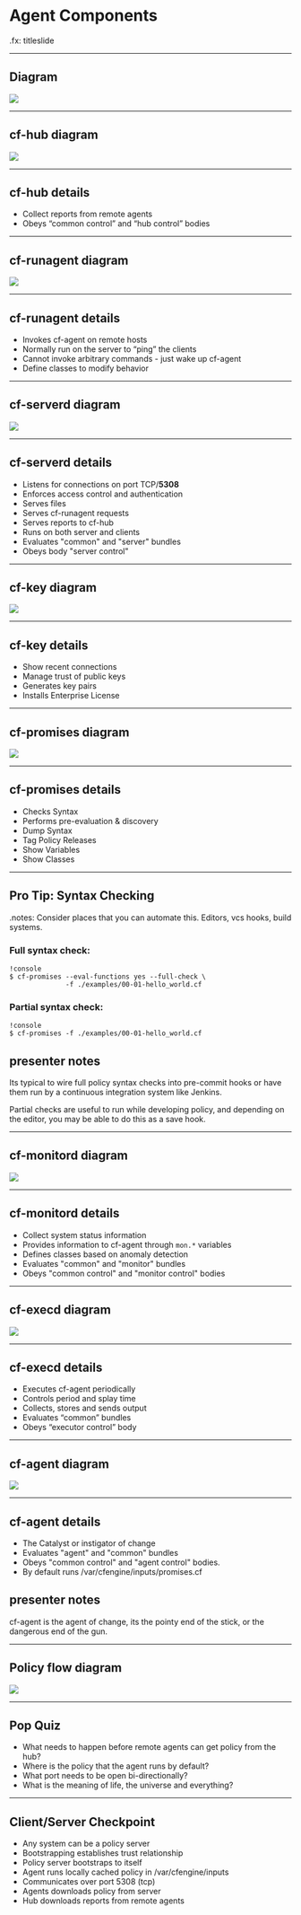# Agent Components

.fx: titleslide

---
## Diagram
<img src="../images/cfengine_agent_components_diagram.png">

---
## cf-hub diagram
<img src="../images/cfengine_agent_components_diagram_cf-hub.png">

---
## cf-hub details
- Collect reports from remote agents
- Obeys “common control” and “hub control” bodies

---
## cf-runagent diagram
<img src="../images/cfengine_agent_components_diagram_cf-runagent.png">

---
## cf-runagent details
- Invokes cf-agent on remote hosts
- Normally run on the server to “ping” the clients
- Cannot invoke arbitrary commands - just wake up cf-agent
- Define classes to modify behavior

---
## cf-serverd diagram
<img src="../images/cfengine_agent_components_diagram_cf-serverd.png">

---
## cf-serverd details
* Listens for connections on port TCP/**5308**
* Enforces access control and authentication
* Serves files
* Serves cf-runagent requests
* Serves reports to cf-hub
* Runs on both server and clients
* Evaluates "common" and "server" bundles
* Obeys body "server control"

---
## cf-key diagram
<img src="../images/cfengine_agent_components_diagram_cf-key.png">

---
## cf-key details
- Show recent connections
- Manage trust of public keys
- Generates key pairs
- Installs Enterprise License

---
## cf-promises diagram
<img src="../images/cfengine_agent_components_diagram_cf-promises.png">

---
## cf-promises details
- Checks Syntax
- Performs pre-evaluation & discovery
- Dump Syntax
- Tag Policy Releases
- Show Variables
- Show Classes

---
## Pro Tip: Syntax Checking
.notes: Consider places that you can automate this. Editors, vcs hooks, build systems.

### Full syntax check:

    !console
    $ cf-promises --eval-functions yes --full-check \
                  -f ./examples/00-01-hello_world.cf

### Partial syntax check:

    !console
    $ cf-promises -f ./examples/00-01-hello_world.cf

## presenter notes

Its typical to wire full policy syntax checks into pre-commit hooks or have
them run by a continuous integration system like Jenkins.

Partial checks are useful to run while developing policy, and depending on the
editor, you may be able to do this as a save hook.

---
## cf-monitord diagram
<img src="../images/cfengine_agent_components_diagram_cf-monitord.png">

---
## cf-monitord details
- Collect system status information
- Provides information to cf-agent through `mon.*` variables
- Defines classes based on anomaly detection
- Evaluates "common" and "monitor" bundles
- Obeys "common control" and "monitor control" bodies

---
## cf-execd diagram
<img src="../images/cfengine_agent_components_diagram_cf-execd.png">

---
## cf-execd details
- Executes cf-agent periodically
- Controls period and splay time
- Collects, stores and sends output
- Evaluates “common” bundles
- Obeys “executor control” body

---
## cf-agent diagram
<img src="../images/cfengine_agent_components_diagram_cf-agent.png">

---
## cf-agent details
- The Catalyst or instigator of change
- Evaluates "agent" and "common" bundles
- Obeys "common control" and "agent control" bodies.
- By default runs /var/cfengine/inputs/promises.cf

## presenter notes
cf-agent is the agent of change, its the pointy end of the stick, or the
dangerous end of the gun.

---
## Policy flow diagram
<img src="../images/policy_flow_diagram.png">

---
## Pop Quiz
- What needs to happen before remote agents can get policy from the hub?
- Where is the policy that the agent runs by default?
- What port needs to be open bi-directionally?
- What is the meaning of life, the universe and everything?

---
## Client/Server Checkpoint
- Any system can be a policy server
- Bootstrapping establishes trust relationship
- Policy server bootstraps to itself
- Agent runs locally cached policy in /var/cfengine/inputs
- Communicates over port 5308 (tcp)
- Agents downloads policy from server
- Hub downloads reports from remote agents

